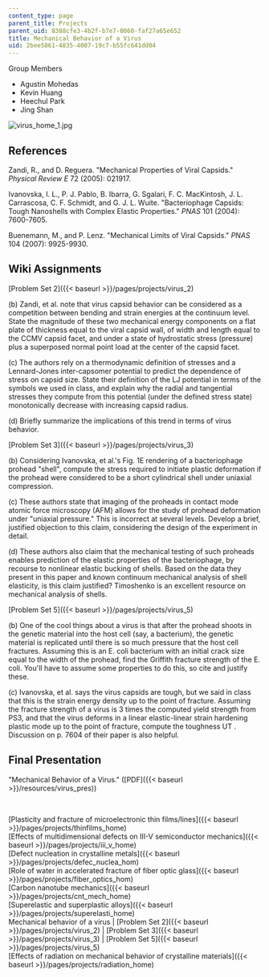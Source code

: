 ```yaml
---
content_type: page
parent_title: Projects
parent_uid: 8388cfe3-4b2f-b7e7-0060-faf27a65e652
title: Mechanical Behavior of a Virus
uid: 2bee5861-4835-4007-19c7-b55fc641dd04
---
```


Group Members

*   Agustin Mohedas
*   Kevin Huang
*   Heechul Park
*   Jing Shan

![virus_home_1.jpg](/courses/materials-science-and-engineering/3-22-mechanical-behavior-of-materials-spring-2008/projects/virus_home_1.jpg)

References
----------

Zandi, R., and D. Reguera. "Mechanical Properties of Viral Capsids." _Physical Review E_ 72 (2005): 021917.

Ivanovska, I. L., P. J. Pablo, B. Ibarra, G. Sgalari, F. C. MacKintosh, J. L. Carrascosa, C. F. Schmidt, and G. J. L. Wuite. "Bacteriophage Capsids: Tough Nanoshells with Complex Elastic Properties." _PNAS_ 101 (2004): 7600-7605.

Buenemann, M., and P. Lenz. "Mechanical Limits of Viral Capsids." _PNAS_ 104 (2007): 9925-9930.

Wiki Assignments
----------------

[Problem Set 2]({{< baseurl >}}/pages/projects/virus_2)

(b) Zandi, et al. note that virus capsid behavior can be considered as a competition between bending and strain energies at the continuum level. State the magnitude of these two mechanical energy components on a flat plate of thickness equal to the viral capsid wall, of width and length equal to the CCMV capsid facet, and under a state of hydrostatic stress (pressure) plus a superposed normal point load at the center of the capsid facet.

(c) The authors rely on a thermodynamic definition of stresses and a Lennard-Jones inter-capsomer potential to predict the dependence of stress on capsid size. State their definition of the LJ potential in terms of the symbols we used in class, and explain why the radial and tangential stresses they compute from this potential (under the defined stress state) monotonically decrease with increasing capsid radius.

(d) Briefly summarize the implications of this trend in terms of virus behavior.

[Problem Set 3]({{< baseurl >}}/pages/projects/virus_3)

(b) Considering Ivanovska, et al.'s Fig. 1E rendering of a bacteriophage prohead "shell", compute the stress required to initiate plastic deformation if the prohead were considered to be a short cylindrical shell under uniaxial compression.

(c) These authors state that imaging of the proheads in contact mode atomic force microscopy (AFM) allows for the study of prohead deformation under "uniaxial pressure." This is incorrect at several levels. Develop a brief, justified objection to this claim, considering the design of the experiment in detail.

(d) These authors also claim that the mechanical testing of such proheads enables prediction of the elastic properties of the bacteriophage, by recourse to nonlinear elastic bucking of shells. Based on the data they present in this paper and known continuum mechanical analysis of shell elasticity, is this claim justified? Timoshenko is an excellent resource on mechanical analysis of shells.

[Problem Set 5]({{< baseurl >}}/pages/projects/virus_5)

(b) One of the cool things about a virus is that after the prohead shoots in the genetic material into the host cell (say, a bacterium), the genetic material is replicated until there is so much pressure that the host cell fractures. Assuming this is an E. coli bacterium with an initial crack size equal to the width of the prohead, find the Griffith fracture strength of the E. coli. You'll have to assume some properties to do this, so cite and justify these.

(c) Ivanovska, et al. says the virus capsids are tough, but we said in class that this is the strain energy density up to the point of fracture. Assuming the fracture strength of a virus is 3 times the computed yield strength from PS3, and that the virus deforms in a linear elastic-linear strain hardening plastic mode up to the point of fracture, compute the toughness UT . Discussion on p. 7604 of their paper is also helpful.

Final Presentation
------------------

"Mechanical Behavior of a Virus." ([PDF]({{< baseurl >}}/resources/virus_pres))

  
  
 

[Plasticity and fracture of microelectronic thin films/lines]({{< baseurl >}}/pages/projects/thinfilms_home)  
[Effects of multidimensional defects on III-V semiconductor mechanics]({{< baseurl >}}/pages/projects/iii_v_home)  
[Defect nucleation in crystalline metals]({{< baseurl >}}/pages/projects/defec_nuclea_hom)  
[Role of water in accelerated fracture of fiber optic glass]({{< baseurl >}}/pages/projects/fiber_optics_hom)  
[Carbon nanotube mechanics]({{< baseurl >}}/pages/projects/cnt_mech_home)  
[Superelastic and superplastic alloys]({{< baseurl >}}/pages/projects/superelasti_home)  
Mechanical behavior of a virus | [Problem Set 2]({{< baseurl >}}/pages/projects/virus_2) | [Problem Set 3]({{< baseurl >}}/pages/projects/virus_3) | [Problem Set 5]({{< baseurl >}}/pages/projects/virus_5)  
[Effects of radiation on mechanical behavior of crystalline materials]({{< baseurl >}}/pages/projects/radiation_home)